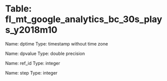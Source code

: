 Table: fl_mt_google_analytics_bc_30s_plays_y2018m10
===================================================

Name: dptime
Type: timestamp without time zone

Name: dpvalue
Type: double precision

Name: ref_id
Type: integer

Name: step
Type: integer

